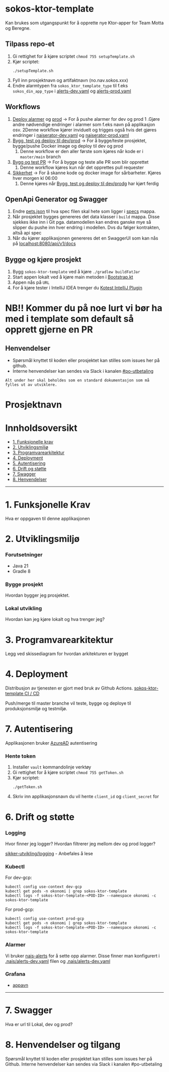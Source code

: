 # sokos-ktor-template

Kan brukes som utgangspunkt for å opprette nye Ktor-apper for Team Motta og Beregne.

## Tilpass repo-et
1. Gi rettighet for å kjøre scriptet `chmod 755 setupTemplate.sh`
2. Kjør scriptet: 
   ```
   ./setupTemplate.sh
   ```
3. Fyll inn prosjektnavn og artifaktnavn (no.nav.sokos.xxx)
4. Endre alarmtypen fra `sokos_ktor_template_type` til f.eks `sokos_din_app_type` i [alerts-dev.yaml](.nais/alerts-dev.yaml) og [alerts-prod.yaml](.nais/alerts-prod.yaml)

## Workflows

1. [Deploy alarmer](.github/workflows/alerts-dev.yaml) og [prod](.github/workflows/alerts-prod.yaml) -> For å pushe alarmer for dev og prod
   1 .Gjøre andre nødvendige endringer i alarmer som f.eks navn på applikasjon osv.
   2Denne workflow kjører inviduelt og trigges også hvis det gjøres endringer i [naiserator-dev.yaml](.nais/naiserator-dev.yaml) og [naiserator-prod.yaml](.nais/naiserator-prod.yaml)
2. [Bygg, test og deploy til dev/prod](.github/workflows/deploy.yaml) -> For å bygge/teste prosjektet, bygge/pushe Docker image og deploy til dev og prod
   1. Denne workflow er den aller første som kjøres når kode er i `master/main` branch
3. [Bygg og test PR](.github/workflows/build-pr.yaml) -> For å bygge og teste alle PR som blir opprettet
   1. Denne workflow kjøres kun når det opprettes pull requester
4. [Sikkerhet](.github/workflows/security.yaml) -> For å skanne kode og docker image for sårbarheter. Kjøres hver morgen kl 06:00
   1. Denne kjøres når [Bygg, test og deploy til dev/prodg](.github/workflows/deploy.yaml) har kjørt ferdig

## OpenApi Generator og Swagger
1. Endre [pets.json](https://github.com/navikt/sokos-ktor-template/blob/master/build.gradle.kts#L73) til hva spec filen skal hete som ligger i [specs](specs) mappa.
2. Når prosjektet bygges genereres det data klasser i `build` mappa. Disse sjekkes ikke inn i Git pga. datamodellen kan endres ganske mye så slipper du pushe inn hver endring i modellen. Dvs du følger kontrakten, altså api spec
3. Når du kjører applikasjonen genereres det en SwaggerUI som kan nås på [localhost:8080/api/v1/docs](localhost:8080/api/v1/docs)

## Bygge og kjøre prosjekt
1. Bygg `sokos-ktor-template` ved å kjøre `./gradlew buildFatJar`
2. Start appen lokalt ved å kjøre main metoden i [Bootstrap.kt](src/main/kotlin/no/nav/sokos/prosjektnavn/Bootstrap.kt)
3. Appen nås på `URL`
4. For å kjøre tester i IntelliJ IDEA trenger du [Kotest IntelliJ Plugin](https://plugins.jetbrains.com/plugin/14080-kotest)

# NB!! Kommer du på noe lurt vi bør ha med i template som default så opprett gjerne en PR 
  
## Henvendelser

- Spørsmål knyttet til koden eller prosjektet kan stilles som issues her på github.
- Interne henvendelser kan sendes via Slack i kanalen [#po-utbetaling](https://nav-it.slack.com/archives/CKZADNFBP)

```
Alt under her skal beholdes som en standard dokumentasjon som må fylles ut av utviklere.
```

# Prosjektnavn

# Innholdsoversikt
* [1. Funksjonelle krav](#1-funksjonelle-krav)
* [2. Utviklingsmiljø](#2-utviklingsmiljø)
* [3. Programvarearkitektur](#3-programvarearkitektur)
* [4. Deployment](#4-deployment)
* [5. Autentisering](#5-autentisering)
* [6. Drift og støtte](#6-drift-og-støtte)
* [7. Swagger](#7-swagger)
* [8. Henvendelser](#8-henvendelser)
---

# 1. Funksjonelle Krav
Hva er oppgaven til denne applikasjonen

# 2. Utviklingsmiljø
### Forutsetninger
* Java 21
* Gradle 8

### Bygge prosjekt
Hvordan bygger jeg prosjektet.

### Lokal utvikling
Hvordan kan jeg kjøre lokalt og hva trenger jeg?

# 3. Programvarearkitektur
Legg ved skissediagram for hvordan arkitekturen er bygget

# 4. Deployment
Distribusjon av tjenesten er gjort med bruk av Github Actions.
[sokos-ktor-template CI / CD](https://github.com/navikt/sokos-ktor-template/actions)

Push/merge til master branche vil teste, bygge og deploye til produksjonsmiljø og testmiljø.

# 7. Autentisering
Applikasjonen bruker [AzureAD](https://docs.nais.io/security/auth/azure-ad/) autentisering

### Hente token
1. Installer `vault` kommandolinje verktøy
2. Gi rettighet for å kjøre scriptet `chmod 755 getToken.sh`
3. Kjør scriptet:
   ```
   ./getToken.sh
   ```
4. Skriv inn applikasjonsnavn du vil hente `client_id` og `client_secret` for

# 6. Drift og støtte

### Logging
Hvor finner jeg logger? Hvordan filtrerer jeg mellom dev og prod logger?

[sikker-utvikling/logging](https://sikkerhet.nav.no/docs/sikker-utvikling/logging) - Anbefales å lese

### Kubectl
For dev-gcp:
```shell script
kubectl config use-context dev-gcp
kubectl get pods -n okonomi | grep sokos-ktor-template
kubectl logs -f sokos-ktor-template-<POD-ID> --namespace okonomi -c sokos-ktor-template
```

For prod-gcp:
```shell script
kubectl config use-context prod-gcp
kubectl get pods -n okonomi | grep sokos-ktor-template
kubectl logs -f sokos-ktor-template-<POD-ID> --namespace okonomi -c sokos-ktor-template
```

### Alarmer
Vi bruker [nais-alerts](https://doc.nais.io/observability/alerts) for å sette opp alarmer. 
Disse finner man konfigurert i [.nais/alerts-dev.yaml](.nais/alerts-dev.yaml) filen og [.nais/alerts-dev.yaml](.nais/alerts-dev.yaml)

### Grafana
- [appavn](url)
---

# 7. Swagger
Hva er url til Lokal, dev og prod?

# 8. Henvendelser og tilgang
   Spørsmål knyttet til koden eller prosjektet kan stilles som issues her på Github.
   Interne henvendelser kan sendes via Slack i kanalen #po-utbetaling


